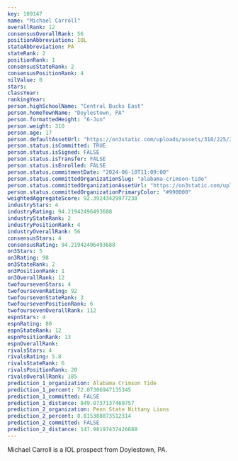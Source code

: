 ```yaml
---
key: 109147
name: "Michael Carroll"
overallRank: 12
consensusOverallRank: 56
positionAbbreviation: IOL
stateAbbreviation: PA
stateRank: 2
positionRank: 1
consensusStateRank: 2
consensusPositionRank: 4
nilValue: 0
stars: 
classYear: 
rankingYear: 
person.highSchoolName: "Central Bucks East"
person.homeTownName: "Doylestown, PA"
person.formattedHeight: "6-Jun"
person.weight: 310
person.age: 17
person.defaultAssetUrl: "https://on3static.com/uploads/assets/310/225/225310.png"
person.status.isCommitted: TRUE
person.status.isSigned: FALSE
person.status.isTransfer: FALSE
person.status.isEnrolled: FALSE
person.status.commitmentDate: "2024-06-10T11:09:00"
person.status.committedOrganizationSlug: "alabama-crimson-tide"
person.status.committedOrganizationAssetUrl: "https://on3static.com/uploads/assets/728/149/149728.svg"
person.status.committedOrganizationPrimaryColor: "#990000"
weightedAggregateScore: 92.39243429977238
industryStars: 4
industryRating: 94.21942496493688
industryStateRank: 2
industryPositionRank: 4
industryOverallRank: 56
consensusStars: 4
consensusRating: 94.21942496493688
on3Stars: 5
on3Rating: 98
on3StateRank: 2
on3PositionRank: 1
on3OverallRank: 12
twofoursevenStars: 4
twofoursevenRating: 92
twofoursevenStateRank: 3
twofoursevenPositionRank: 6
twofoursevenOverallRank: 112
espnStars: 4
espnRating: 80
espnStateRank: 12
espnPositionRank: 13
espnOverallRank: 
rivalsStars: 4
rivalsRating: 5.8
rivalsStateRank: 6
rivalsPositionRank: 20
rivalsOverallRank: 185
prediction_1_organization: Alabama Crimson Tide
prediction_1_percent: 72.07306947135345
prediction_1_committed: FALSE
prediction_1_distance: 849.8737137469757
prediction_2_organization: Penn State Nittany Lions
prediction_2_percent: 8.815388873512314
prediction_2_committed: FALSE
prediction_2_distance: 147.98197437426688
---
```

Michael Carroll is a IOL prospect from Doylestown, PA.
